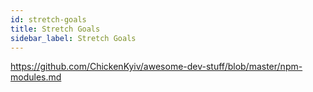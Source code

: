 ```yaml
---
id: stretch-goals
title: Stretch Goals
sidebar_label: Stretch Goals
---
```




https://github.com/ChickenKyiv/awesome-dev-stuff/blob/master/npm-modules.md
